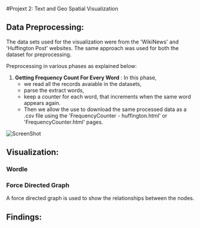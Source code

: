 #Projext 2: Text and Geo Spatial Visualization

## Data Preprocessing:

The data sets used for the visualization were from the 'WikiNews' and 'Huffington Post' websites.
The same approach was used for both the dataset for preprocessing.

Preprocessing in various phases as explained below:

1. **Getting Frequency Count For Every Word** : In this phase,
    - we read all the records avaiable in the datasets,
    - parse the extract words,
    - keep a counter for each word, that increments when the same word appears again.
    - Then we allow the use to download the same processed data as a .csv file using the 'FrequencyCounter - huffington.html' or 'FrequencyCounter.html' pages.
    
![ScreenShot](https://github.com/RoshanRShetty/RoshanRShetty.github.io/tree/master/Project2.1/Images/preprocessing1.png)


## Visualization:
### Wordle

### Force Directed Graph
A force directed graph is used to show the relationships between the nodes.


## Findings:
